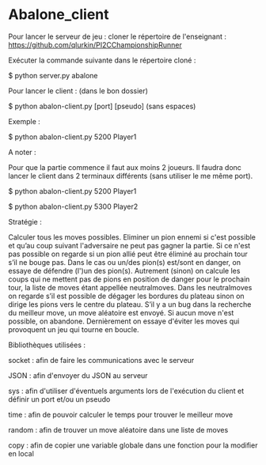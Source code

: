 # Abalone_client
Pour lancer le serveur de jeu : cloner le répertoire de l'enseignant : https://github.com/qlurkin/PI2CChampionshipRunner

Exécuter la commande suivante dans le répertoire cloné :

$ python server.py abalone

Pour lancer le client : (dans le bon dossier)

$ python abalon-client.py [port]  [pseudo] (sans espaces)

Exemple : 

$ python abalon-client.py 5200 Player1

A noter :

Pour que la partie commence il faut aux moins 2 joueurs. Il faudra donc lancer le client dans 2 terminaux différents (sans utiliser le me même port).

$ python abalon-client.py 5200 Player1

$ python abalon-client.py 5300 Player2

Stratégie :

Calculer tous les moves possibles. Eliminer un pion ennemi si c'est possible et qu’au coup suivant l'adversaire ne peut pas gagner la partie. Si ce n'est pas possible on regarde si un pion allié peut être éliminé au prochain tour s’il ne bouge pas. Dans le cas ou un/des pion(s) est/sont en danger, on essaye de défendre (l')un des pion(s). Autrement (sinon) on calcule les coups qui ne mettent pas de pions en position de danger pour le prochain tour, la liste de moves étant appellée neutralmoves. Dans les neutralmoves on regarde s’il est possible de dégager les bordures du plateau sinon on dirige les pions vers le centre du plateau. S’il y a un bug dans la recherche du meilleur move, un move aléatoire est envoyé. Si aucun move n'est possible, on abandone.
Dernièrement on essaye d'éviter les moves qui provoquent un jeu qui tourne en boucle.

Bibliothèques utilisées :

socket : afin de faire les communications avec le serveur

JSON : afin d'envoyer du JSON au serveur

sys : afin d'utiliser d'éventuels arguments lors de l'exécution du client et définir un port et/ou un pseudo

time : afin de pouvoir calculer le temps pour trouver le meilleur move

random : afin de trouver un move aléatoire dans une liste de moves

copy : afin de copier une variable globale dans une fonction pour la modifier en local
